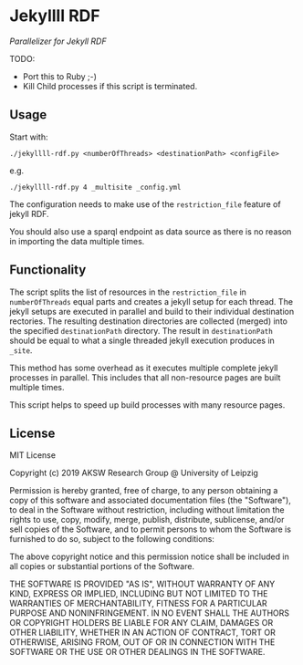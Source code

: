 # Jekyllll RDF

*Parallelizer for Jekyll RDF*

TODO:
* Port this to Ruby ;-)
* Kill Child processes if this script is terminated.

## Usage

Start with:

```
./jekyllll-rdf.py <numberOfThreads> <destinationPath> <configFile>
```

e.g.

```
./jekyllll-rdf.py 4 _multisite _config.yml
```

The configuration needs to make use of the `restriction_file` feature of jekyll RDF.

You should also use a sparql endpoint as data source as there is no reason in importing the data multiple times.

## Functionality

The script splits the list of resources in the `restriction_file` in `numberOfThreads` equal parts and creates a jekyll setup for each thread.
The jekyll setups are executed in parallel and build to their individual destination rectories.
The resulting destination directories are collected (merged) into the specified `destinationPath` directory.
The result in `destinationPath` should be equal to what a single threaded jekyll execution produces in `_site`.

This method has some overhead as it executes multiple complete jekyll processes in parallel.
This includes that all non-resource pages are built multiple times.

This script helps to speed up build processes with many resource pages.

## License

MIT License

Copyright (c) 2019 AKSW Research Group @ University of Leipzig

Permission is hereby granted, free of charge, to any person obtaining a copy
of this software and associated documentation files (the "Software"), to deal
in the Software without restriction, including without limitation the rights
to use, copy, modify, merge, publish, distribute, sublicense, and/or sell
copies of the Software, and to permit persons to whom the Software is
furnished to do so, subject to the following conditions:

The above copyright notice and this permission notice shall be included in all
copies or substantial portions of the Software.

THE SOFTWARE IS PROVIDED "AS IS", WITHOUT WARRANTY OF ANY KIND, EXPRESS OR
IMPLIED, INCLUDING BUT NOT LIMITED TO THE WARRANTIES OF MERCHANTABILITY,
FITNESS FOR A PARTICULAR PURPOSE AND NONINFRINGEMENT. IN NO EVENT SHALL THE
AUTHORS OR COPYRIGHT HOLDERS BE LIABLE FOR ANY CLAIM, DAMAGES OR OTHER
LIABILITY, WHETHER IN AN ACTION OF CONTRACT, TORT OR OTHERWISE, ARISING FROM,
OUT OF OR IN CONNECTION WITH THE SOFTWARE OR THE USE OR OTHER DEALINGS IN THE
SOFTWARE.
